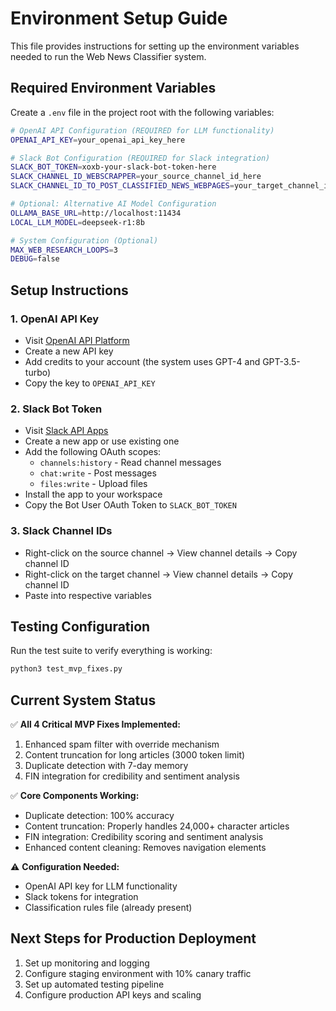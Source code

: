 # Environment Setup Guide

This file provides instructions for setting up the environment variables needed to run the Web News Classifier system.

## Required Environment Variables

Create a `.env` file in the project root with the following variables:

```bash
# OpenAI API Configuration (REQUIRED for LLM functionality)
OPENAI_API_KEY=your_openai_api_key_here

# Slack Bot Configuration (REQUIRED for Slack integration)
SLACK_BOT_TOKEN=xoxb-your-slack-bot-token-here
SLACK_CHANNEL_ID_WEBSCRAPPER=your_source_channel_id_here
SLACK_CHANNEL_ID_TO_POST_CLASSIFIED_NEWS_WEBPAGES=your_target_channel_id_here

# Optional: Alternative AI Model Configuration
OLLAMA_BASE_URL=http://localhost:11434
LOCAL_LLM_MODEL=deepseek-r1:8b

# System Configuration (Optional)
MAX_WEB_RESEARCH_LOOPS=3
DEBUG=false
```

## Setup Instructions

### 1. OpenAI API Key
- Visit [OpenAI API Platform](https://platform.openai.com/api-keys)
- Create a new API key
- Add credits to your account (the system uses GPT-4 and GPT-3.5-turbo)
- Copy the key to `OPENAI_API_KEY`

### 2. Slack Bot Token
- Visit [Slack API Apps](https://api.slack.com/apps)
- Create a new app or use existing one
- Add the following OAuth scopes:
  - `channels:history` - Read channel messages
  - `chat:write` - Post messages
  - `files:write` - Upload files
- Install the app to your workspace
- Copy the Bot User OAuth Token to `SLACK_BOT_TOKEN`

### 3. Slack Channel IDs
- Right-click on the source channel → View channel details → Copy channel ID
- Right-click on the target channel → View channel details → Copy channel ID
- Paste into respective variables

## Testing Configuration

Run the test suite to verify everything is working:

```bash
python3 test_mvp_fixes.py
```

## Current System Status

✅ **All 4 Critical MVP Fixes Implemented:**
1. Enhanced spam filter with override mechanism
2. Content truncation for long articles (3000 token limit)
3. Duplicate detection with 7-day memory
4. FIN integration for credibility and sentiment analysis

✅ **Core Components Working:**
- Duplicate detection: 100% accuracy
- Content truncation: Properly handles 24,000+ character articles
- FIN integration: Credibility scoring and sentiment analysis
- Enhanced content cleaning: Removes navigation elements

⚠️ **Configuration Needed:**
- OpenAI API key for LLM functionality
- Slack tokens for integration
- Classification rules file (already present)

## Next Steps for Production Deployment

1. Set up monitoring and logging
2. Configure staging environment with 10% canary traffic
3. Set up automated testing pipeline
4. Configure production API keys and scaling 